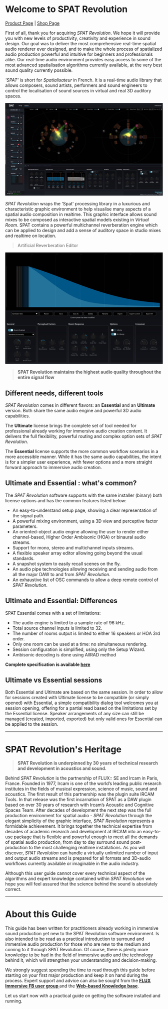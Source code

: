# Welcome to SPAT Revolution
[Product Page](https://www.flux.audio/project/spat-revolution/)
| [Shop Page](https://shop.flux.audio/en_US/products/spat-revolution)

First of all, thank you for acquiring _SPAT Revolution_. 
We hope it will provide you with new levels of productivity, creativity and experience in sound design. 
Our goal was to deliver the most comprehensive real-time spatial audio renderer ever designed, and to make the whole process of spatialized audio production powerful and intuitive for beginners and professionals alike. 
Our real-time audio environment provides easy access to some of the most advanced spatialisation algorithms currently available, at the very best sound quality currently possible.

_'SPAT'_ is short for _Spatialisateur_ in French. 
It is a real-time audio library that allows composers, sound artists, performers and sound engineers to control the localisation of sound sources in virtual and real 3D auditory spaces.

![](include/SpatRevolution_UserGuide_-006.jpg)

<!-- TODO: update the image -->

_SPAT Revolution_ wraps the 'Spat' processing library in a luxurious and characteristic graphic environment to help visualise many aspects of a spatial audio composition in realtime. 
This graphic interface allows sound mixes to be composed as interactive spatial models existing in _Virtual Room_. 
SPAT contains a powerful multichannel reverberation engine which can be applied to design and add a sense of auditory space in studio mixes and realtime on location.

> Artificial Reverberation Editor

![](include/SpatRevolution_UserGuide_-008.jpg)

<!-- TODO: update the image -->

> **SPAT Revolution maintains the highest audio quality throughout the entire signal flow**
>

## Different needs, different tools

_SPAT Revolution_ comes in different flavors: an **Essential** and an **Ultimate** version.
Both share the same audio engine and powerful 3D audio capabilities.

The **Ultimate** license brings the complete set of tool needed for professional already working for immersive audio creation content. 
It delivers the full flexibility, powerful routing and complex option sets of _SPAT Revolution_.

The **Essential** license supports the more common workflow scenarios in a more accessible manner. While it has the same audio capabilities, the intent is for a simpler user experience, with fewer options and a more straight forward approach to immersive audio creation.

## Ultimate and Essential : what's common?

The _SPAT Revolution_ software supports with the same installer (binary) both license options and  has the common features listed below:

 - An easy-to-understand setup page, showing a clear representation of the signal path.
 - A powerful mixing environment, using a 3D view and perceptive factor parameters.
 - An oriented-object audio engine allowing the user to render either channel-based, Higher Order Ambisonic (HOA) or binaural audio streams.
 - Support for mono, stereo and multichannel inputs streams.
 - A flexible speaker array editor allowing going beyond the usual standards.
 - A snapshot system to easily recall scenes on the fly.
 - An audio pipe technologies allowing receiving and sending audio from all the major DAW to and from _SPAT Revolution_.
 - An exhaustive list of OSC commands to allow a deep remote control of _SPAT Revolution_.

## Ultimate and Essential: Differences

SPAT Essential comes with a set of limitations:

 - The audio engine is limited to a sample rate of 96 kHz.
 - Total source channel inputs is limited to 32.
 - The number of rooms output is limited to either 16 speakers or HOA 3rd order.
 - Only one room can be used at a time: no simultaneous rendering.
 - Session configuration is simplified, using only the Setup Wizard.
 - Ambisonic decoding is done using AllRAD method

 **Complete specification is available [here](https://www.flux.audio/project/spat-revolution/#specifications)**

## Ultimate vs Essential sessions

Both Essential and Ultimate are based on the same session. 
In order to allow for sessions created with Ultimate license to be compatible (or simply opened) with Essential, a simple compatibility dialog tool welcomes you at session opening, offering for a partial read based on the limitations set by the Essential license. 
Speaker arrangements of any size can still be managed (created, imported, exported) but only valid ones for Essential can be applied to the session.

---

# SPAT Revolution's Heritage

> **SPAT Revolution is underpinned by 30 years of technical research and development in acoustics and sound.**

Behind _SPAT Revolution_ is the partnership of FLUX:: SE and Ircam in Paris, France. 
Founded in 1977, Ircam is one of the world’s leading public research institutes in the fields of musical expression, science of music, sound and acoustics. 
The first result of this partnership was the plugin suite IRCAM Tools. 
In that release was the first incarnation of SPAT as a DAW plugin based on over 30 years of research with Ircam’s Acoustic and Cognitive Spaces Team. 
After decades of development the next step was the full production environment for spatial audio - _SPAT Revolution_ through the elegant simplicity of the graphic interface, _SPAT Revolution_ represents a formidable achievement. 
It brings together the technical expertise from decades of academic research and development at IRCAM into an easy-to-use package that is flexible and powerful enough to meet all the demands of spatial audio production, from day to day surround sound post-production to the most challenging realtime installations. 
As you will discover, _SPAT Revolution_ can handle a virtually unlimited number of input and output audio streams and is prepared for all formats and 3D-audio workflows currently available or imaginable in the audio industry.

Although this user guide cannot cover every technical aspect of the algorithms and expert knowledge contained within _SPAT Revolution_ we hope you will feel assured that the science behind the sound is absolutely correct.

---

# About this Guide

This guide has been written for practitioners already working in immersive sound production yet new to the SPAT Revolution software environment. 
Is also intended to be read as a practical introduction to surround and immersive audio production for those who are new to the medium and coming to it through SPAT Revolution. 
Of course, there is plenty more knowledge to be had in the field of immersive audio and the technology behind it, which will strengthen your understanding and decision-making.

We strongly suggest spending the time to read through this guide before starting on your first major production and keep it on hand during the process. 
Expert support and advice can also be sought from the  **[FLUX Immersive FB user group ](https://www.facebook.com/groups/fluximmersive.usergroup/)** and the **[Web-based Knowledge base](https://www.flux.audio/knowledge-base/category/spat-revolution/)**.

Let us start now with a practical guide on getting the software installed and running.
